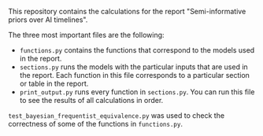 This repository contains the calculations
for the report "Semi-informative priors over AI timelines".

The three most important files are the following:
* `functions.py` contains the functions that correspond to
  the models used in the report. 
* `sections.py` runs the models with the particular inputs that are used in the report.
Each function in this file corresponds to a particular section or table in the report.
* `print_output.py` runs every function in `sections.py`. You can run this file to see
the results of all calculations in order.
  
`test_bayesian_frequentist_equivalence.py` was used to check the correctness of some
of the functions  in `functions.py`.